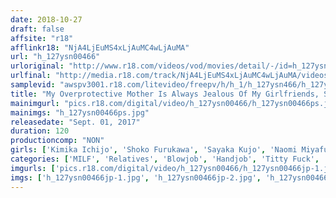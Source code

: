 ```yaml
---
date: 2018-10-27
draft: false
affsite: "r18"
afflinkr18: "NjA4LjEuMS4xLjAuMC4wLjAuMA"
url: "h_127ysn00466"
urloriginal: "http://www.r18.com/videos/vod/movies/detail/-/id=h_127ysn00466"
urlfinal: "http://media.r18.com/track/NjA4LjEuMS4xLjAuMC4wLjAuMA/videos/vod/movies/detail/-/id=h_127ysn00466"
samplevid: "awspv3001.r18.com/litevideo/freepv/h/h_1/h_127ysn466/h_127ysn466_dmb_w.mp4"
title: "My Overprotective Mother Is Always Jealous Of My Girlfriends, So When She Caught Me In The Middle Of Masturbation, She Started Questioning Me 'What Is This, What Are You Doing?' And As She Kept Pressuring Me, Her Lust Began To Boil Over, And She Sucked My Balls Whole In A Loving Blowjob, And Smiled As I Slipped My Dick Into Her, And Squeezed Me Dry Of Every Last Drop Of Semen"
mainimgurl: "pics.r18.com/digital/video/h_127ysn00466/h_127ysn00466ps.jpg"
mainimgs: "h_127ysn00466ps.jpg"
releasedate: "Sept. 01, 2017"
duration: 120
productioncomp: "NON"
girls: ['Kimika Ichijo', 'Shoko Furukawa', 'Sayaka Kujo', 'Naomi Miyafuji', 'Umi Mitoma', 'Moe Nanase']
categories: ['MILF', 'Relatives', 'Blowjob', 'Handjob', 'Titty Fuck', 'Hi-Def']
imgurls: ['pics.r18.com/digital/video/h_127ysn00466/h_127ysn00466jp-1.jpg', 'pics.r18.com/digital/video/h_127ysn00466/h_127ysn00466jp-2.jpg', 'pics.r18.com/digital/video/h_127ysn00466/h_127ysn00466jp-3.jpg', 'pics.r18.com/digital/video/h_127ysn00466/h_127ysn00466jp-4.jpg', 'pics.r18.com/digital/video/h_127ysn00466/h_127ysn00466jp-5.jpg', 'pics.r18.com/digital/video/h_127ysn00466/h_127ysn00466jp-6.jpg', 'pics.r18.com/digital/video/h_127ysn00466/h_127ysn00466jp-7.jpg', 'pics.r18.com/digital/video/h_127ysn00466/h_127ysn00466jp-8.jpg', 'pics.r18.com/digital/video/h_127ysn00466/h_127ysn00466jp-9.jpg', 'pics.r18.com/digital/video/h_127ysn00466/h_127ysn00466jp-10.jpg', 'pics.r18.com/digital/video/h_127ysn00466/h_127ysn00466jp-11.jpg', 'pics.r18.com/digital/video/h_127ysn00466/h_127ysn00466jp-12.jpg', 'pics.r18.com/digital/video/h_127ysn00466/h_127ysn00466jp-13.jpg', 'pics.r18.com/digital/video/h_127ysn00466/h_127ysn00466jp-14.jpg', 'pics.r18.com/digital/video/h_127ysn00466/h_127ysn00466jp-15.jpg', 'pics.r18.com/digital/video/h_127ysn00466/h_127ysn00466jp-16.jpg', 'pics.r18.com/digital/video/h_127ysn00466/h_127ysn00466jp-17.jpg', 'pics.r18.com/digital/video/h_127ysn00466/h_127ysn00466jp-18.jpg', 'pics.r18.com/digital/video/h_127ysn00466/h_127ysn00466jp-19.jpg', 'pics.r18.com/digital/video/h_127ysn00466/h_127ysn00466jp-20.jpg']
imgs: ['h_127ysn00466jp-1.jpg', 'h_127ysn00466jp-2.jpg', 'h_127ysn00466jp-3.jpg', 'h_127ysn00466jp-4.jpg', 'h_127ysn00466jp-5.jpg', 'h_127ysn00466jp-6.jpg', 'h_127ysn00466jp-7.jpg', 'h_127ysn00466jp-8.jpg', 'h_127ysn00466jp-9.jpg', 'h_127ysn00466jp-10.jpg', 'h_127ysn00466jp-11.jpg', 'h_127ysn00466jp-12.jpg', 'h_127ysn00466jp-13.jpg', 'h_127ysn00466jp-14.jpg', 'h_127ysn00466jp-15.jpg', 'h_127ysn00466jp-16.jpg', 'h_127ysn00466jp-17.jpg', 'h_127ysn00466jp-18.jpg', 'h_127ysn00466jp-19.jpg', 'h_127ysn00466jp-20.jpg']
---
```

